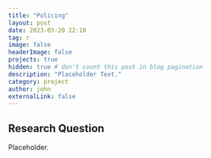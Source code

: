 ```yaml
---
title: "Policing"
layout: post
date: 2023-03-20 22:10
tag: r
image: false
headerImage: false
projects: true
hidden: true # don't count this post in blog pagination
description: "Placeholder Text."
category: project
author: john
externalLink: false
---
```


## Research Question

Placeholder.
